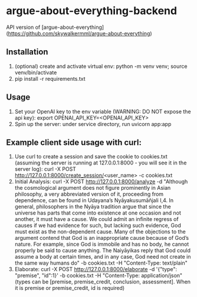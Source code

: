 # argue-about-everything-backend
API version of [argue-about-everything] (https://github.com/skywalkermml/argue-about-everything)

## Installation
1. (optional) create and activate virtual env:  python -m venv venv; source venv/bin/activate
2. pip install -r requirements.txt


## Usage
1. Set your OpenAI key to the env variable (WARNING: DO NOT expose the api key): 
    export OPENAI_API_KEY=<OPENAI_API_KEY> 
2. Spin up the server: under service directory, run
    uvicorn app:app

## Example client side usage with curl: 
1. Use curl to create a session and save the cookie to cookies.txt (assuming the server is running at 127.0.0.1:8000 - you will see it in the server log):
    curl -X POST http://127.0.0.1:8000/create_session/<user_name> -c cookies.txt
2. Initial Analysis: 
curl -X POST http://127.0.0.1:8000/analyze -d "Although the cosmological argument does not figure prominently in Asian philosophy, a very abbreviated version of it, proceeding from dependence, can be found in Udayana’s Nyāyakusumāñjali I,4. In general, philosophers in the Nyāya tradition argue that since the universe has parts that come into existence at one occasion and not another, it must have a cause. We could admit an infinite regress of causes if we had evidence for such, but lacking such evidence, God must exist as the non-dependent cause. Many of the objections to the argument contend that God is an inappropriate cause because of God’s nature. For example, since God is immobile and has no body, he cannot properly be said to cause anything. The Naiyāyikas reply that God could assume a body at certain times, and in any case, God need not create in the same way humans do" -b cookies.txt -H "Content-Type: text/plain"
3. Elaborate:
curl -X POST http://127.0.0.1:8000/elaborate -d '{"type": "premise", "id":1}' -b cookies.txt -H "Content-Type: application/json"
(types can be [premise, premise_credit, conclusion, assessment]. When it is premise or premise_credit, id is required)